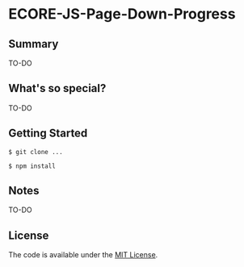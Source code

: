# ECORE-JS-Page-Down-Progress

## Summary

TO-DO

## What's so special?

TO-DO

## Getting Started

```
$ git clone ...
```

```npm
$ npm install
```

## Notes

TO-DO

## License

The code is available under the [MIT License](LICENSE.md).
